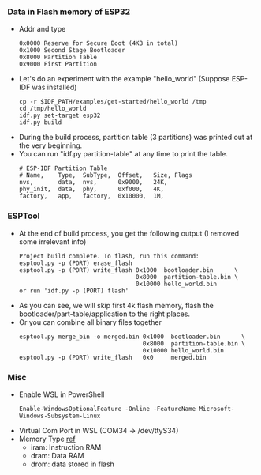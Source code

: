 ### Data in Flash memory of ESP32
* Addr and type
  ```
  0x0000 Reserve for Secure Boot (4KB in total)
  0x1000 Second Stage Bootloader
  0x8000 Partition Table
  0x9000 First Partition
  ```
* Let's do an experiment with the example "hello_world" (Suppose ESP-IDF was installed)
  ```
  cp -r $IDF_PATH/examples/get-started/hello_world /tmp
  cd /tmp/hello_world
  idf.py set-target esp32
  idf.py build
  ```
* During the build process, partition table (3 partitions) was printed out at the very beginning. 
* You can run "idf.py partition-table" at any time to print the table.
  ``` 
  # ESP-IDF Partition Table
  # Name,    Type,  SubType,  Offset,   Size, Flags
  nvs,       data,  nvs,      0x9000,   24K,
  phy_init,  data,  phy,      0xf000,   4K,
  factory,   app,   factory,  0x10000,  1M,
  ``` 
### ESPTool
* At the end of build process, you get the following output (I removed some irrelevant info)
  ```
  Project build complete. To flash, run this command:
  esptool.py -p (PORT) erase_flash
  esptool.py -p (PORT) write_flash 0x1000  bootloader.bin      \
                                   0x8000  partition-table.bin \
                                   0x10000 hello_world.bin 
  or run 'idf.py -p (PORT) flash'
  ```
* As you can see, we will skip first 4k flash memory, flash the bootloader/part-table/application to the right places. 
* Or you can combine all binary files together
  ```
  esptool.py merge_bin -o merged.bin 0x1000  bootloader.bin      \
                                     0x8000  partition-table.bin \
                                     0x10000 hello_world.bin
  esptool.py -p (PORT) write_flash   0x0     merged.bin
  ```
### Misc 
* Enable WSL in PowerShell
  ```
  Enable-WindowsOptionalFeature -Online -FeatureName Microsoft-Windows-Subsystem-Linux
  ```
* Virtual Com Port in WSL (COM34 -> /dev/ttyS34)
* Memory Type [ref](https://docs.espressif.com/projects/esp-idf/en/latest/esp32/api-guides/memory-types.html)
  * iram: Instruction RAM
  * dram: Data RAM
  * drom: data stored in flash
